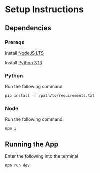 # Setup Instructions

## Dependencies

### Prereqs

Install [NodeJS LTS](https://nodejs.org/en)

Install [Python 3.13](https://www.python.org/downloads/)

### Python

Run the following command

```bash
pip install -r /path/to/requirements.txt
```

### Node

Run the following command

```bash
npm i
```

## Running the App

Enter the following into the terminal

```bash
npm run dev
```
